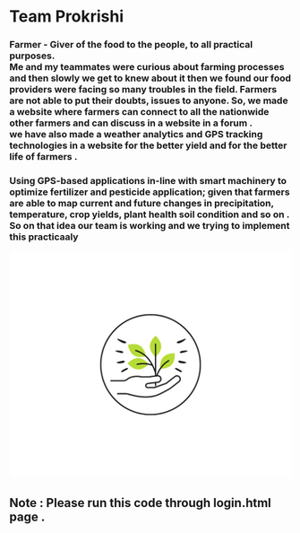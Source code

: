 # Team Prokrishi
<h3>Farmer - Giver of the food to the people, to all practical purposes.<br>
Me and my teammates were curious about farming processes and then slowly we get to knew about it then we found our food providers were facing so many troubles in the field. Farmers are not able to put their doubts, issues to anyone. So, we made a website where farmers can connect to all the nationwide other farmers and can discuss in a website in a forum .<br> we have also made a weather analytics and GPS tracking technologies in a website for the better yield and for the better life of farmers .</h3>

<h3>
Using  GPS-based applications in-line with smart machinery to optimize fertilizer and pesticide application; given that farmers are able to map current and future changes in precipitation, temperature, crop yields, plant health soil condition and so on . So on that idea our team is working and we trying to implement this practicaaly 
</h3>
<img src="https://github.com/ArchanaKalathiya/CELESTRA-2021/blob/main/WhatsApp%20Image%202021-12-14%20at%2023.00.45.jpeg">
<h2>Note : Please run this code through login.html page . </h2>
